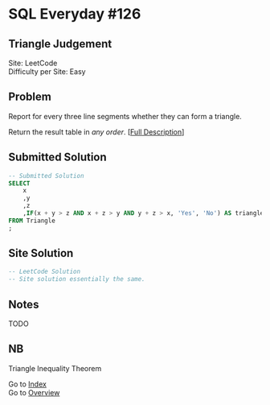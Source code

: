 # SQL Everyday \#126

## Triangle Judgement

Site: LeetCode\
Difficulty per Site: Easy

## Problem

Report for every three line segments whether they can form a triangle.

Return the result table in *any order*. [[Full Description](https://leetcode.com/problems/triangle-judgement/description/)]

## Submitted Solution

```sql
-- Submitted Solution
SELECT
    x
    ,y
    ,z
    ,IF(x + y > z AND x + z > y AND y + z > x, 'Yes', 'No') AS triangle
FROM Triangle
; 
```

## Site Solution

```sql
-- LeetCode Solution 
-- Site solution essentially the same.
```

## Notes

TODO

## NB

Triangle Inequality Theorem

Go to [Index](../?tab=readme-ov-file#index)\
Go to [Overview](../?tab=readme-ov-file)
